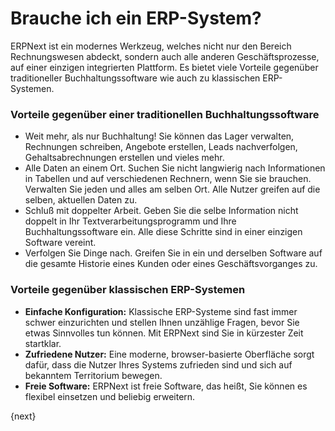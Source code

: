 <!-- add-breadcrumbs -->
# Brauche ich ein ERP-System?

ERPNext ist ein modernes Werkzeug, welches nicht nur den Bereich Rechnungswesen abdeckt, sondern auch alle anderen Geschäftsprozesse, auf einer einzigen integrierten Plattform. Es bietet viele Vorteile gegenüber traditioneller Buchhaltungssoftware wie auch zu klassischen ERP-Systemen.

### Vorteile gegenüber einer traditionellen Buchhaltungssoftware

* Weit mehr, als nur Buchhaltung! Sie können das Lager verwalten, Rechnungen schreiben, Angebote erstellen, Leads nachverfolgen, Gehaltsabrechnungen erstellen und vieles mehr.
* Alle Daten an einem Ort. Suchen Sie nicht langwierig nach Informationen in Tabellen und auf verschiedenen Rechnern, wenn Sie sie brauchen. Verwalten Sie jeden und alles am selben Ort. Alle Nutzer greifen auf die selben, aktuellen Daten zu.
* Schluß mit doppelter Arbeit. Geben Sie die selbe Information nicht doppelt in Ihr Textverarbeitungsprogramm und Ihre Buchhaltungssoftware ein. Alle diese Schritte sind in einer einzigen Software vereint.
* Verfolgen Sie Dinge nach. Greifen Sie in ein und derselben Software auf die gesamte Historie eines Kunden oder eines Geschäftsvorganges zu.

### Vorteile gegenüber klassischen ERP-Systemen

* **Einfache Konfiguration:** Klassische ERP-Systeme sind fast immer schwer einzurichten und stellen Ihnen unzählige Fragen, bevor Sie etwas Sinnvolles tun können. Mit ERPNext sind Sie in kürzester Zeit startklar.
* **Zufriedene Nutzer:** Eine moderne, browser-basierte Oberfläche sorgt dafür, dass die Nutzer Ihres Systems zufrieden sind und sich auf bekanntem Territorium bewegen.
* **Freie Software:** ERPNext ist freie Software, das heißt, Sie können es flexibel einsetzen und beliebig erweitern.

{next}
